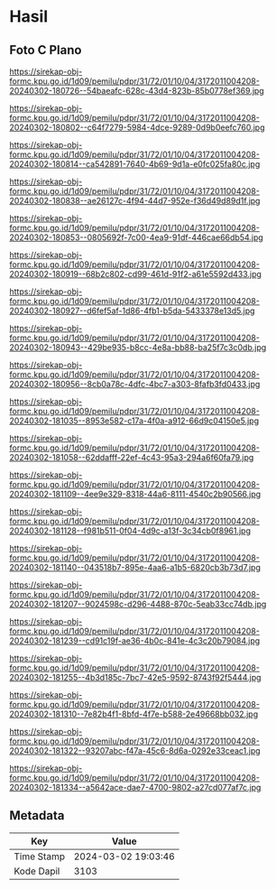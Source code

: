 # Hasil

## Foto C Plano

https://sirekap-obj-formc.kpu.go.id/1d09/pemilu/pdpr/31/72/01/10/04/3172011004208-20240302-180726--54baeafc-628c-43d4-823b-85b0778ef369.jpg

https://sirekap-obj-formc.kpu.go.id/1d09/pemilu/pdpr/31/72/01/10/04/3172011004208-20240302-180802--c64f7279-5984-4dce-9289-0d9b0eefc760.jpg

https://sirekap-obj-formc.kpu.go.id/1d09/pemilu/pdpr/31/72/01/10/04/3172011004208-20240302-180814--ca542891-7640-4b69-9d1a-e0fc025fa80c.jpg

https://sirekap-obj-formc.kpu.go.id/1d09/pemilu/pdpr/31/72/01/10/04/3172011004208-20240302-180838--ae26127c-4f94-44d7-952e-f36d49d89d1f.jpg

https://sirekap-obj-formc.kpu.go.id/1d09/pemilu/pdpr/31/72/01/10/04/3172011004208-20240302-180853--0805692f-7c00-4ea9-91df-446cae66db54.jpg

https://sirekap-obj-formc.kpu.go.id/1d09/pemilu/pdpr/31/72/01/10/04/3172011004208-20240302-180919--68b2c802-cd99-461d-91f2-a61e5592d433.jpg

https://sirekap-obj-formc.kpu.go.id/1d09/pemilu/pdpr/31/72/01/10/04/3172011004208-20240302-180927--d6fef5af-1d86-4fb1-b5da-5433378e13d5.jpg

https://sirekap-obj-formc.kpu.go.id/1d09/pemilu/pdpr/31/72/01/10/04/3172011004208-20240302-180943--429be935-b8cc-4e8a-bb88-ba25f7c3c0db.jpg

https://sirekap-obj-formc.kpu.go.id/1d09/pemilu/pdpr/31/72/01/10/04/3172011004208-20240302-180956--8cb0a78c-4dfc-4bc7-a303-8fafb3fd0433.jpg

https://sirekap-obj-formc.kpu.go.id/1d09/pemilu/pdpr/31/72/01/10/04/3172011004208-20240302-181035--8953e582-c17a-4f0a-a912-66d9c04150e5.jpg

https://sirekap-obj-formc.kpu.go.id/1d09/pemilu/pdpr/31/72/01/10/04/3172011004208-20240302-181058--62ddafff-22ef-4c43-95a3-294a6f60fa79.jpg

https://sirekap-obj-formc.kpu.go.id/1d09/pemilu/pdpr/31/72/01/10/04/3172011004208-20240302-181109--4ee9e329-8318-44a6-8111-4540c2b90566.jpg

https://sirekap-obj-formc.kpu.go.id/1d09/pemilu/pdpr/31/72/01/10/04/3172011004208-20240302-181128--f981b511-0f04-4d9c-a13f-3c34cb0f8961.jpg

https://sirekap-obj-formc.kpu.go.id/1d09/pemilu/pdpr/31/72/01/10/04/3172011004208-20240302-181140--043518b7-895e-4aa6-a1b5-6820cb3b73d7.jpg

https://sirekap-obj-formc.kpu.go.id/1d09/pemilu/pdpr/31/72/01/10/04/3172011004208-20240302-181207--9024598c-d296-4488-870c-5eab33cc74db.jpg

https://sirekap-obj-formc.kpu.go.id/1d09/pemilu/pdpr/31/72/01/10/04/3172011004208-20240302-181239--cd91c19f-ae36-4b0c-841e-4c3c20b79084.jpg

https://sirekap-obj-formc.kpu.go.id/1d09/pemilu/pdpr/31/72/01/10/04/3172011004208-20240302-181255--4b3d185c-7bc7-42e5-9592-8743f92f5444.jpg

https://sirekap-obj-formc.kpu.go.id/1d09/pemilu/pdpr/31/72/01/10/04/3172011004208-20240302-181310--7e82b4f1-8bfd-4f7e-b588-2e49668bb032.jpg

https://sirekap-obj-formc.kpu.go.id/1d09/pemilu/pdpr/31/72/01/10/04/3172011004208-20240302-181322--93207abc-f47a-45c6-8d6a-0292e33ceac1.jpg

https://sirekap-obj-formc.kpu.go.id/1d09/pemilu/pdpr/31/72/01/10/04/3172011004208-20240302-181334--a5642ace-dae7-4700-9802-a27cd077af7c.jpg


## Metadata

| Key        | Value               |
| ---------- | ------------------- |
| Time Stamp | 2024-03-02 19:03:46 |
| Kode Dapil | 3103                |



